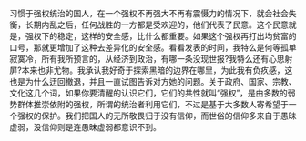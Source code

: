 习惯于强权统治的国人，在一个强权不再强大不再有震慑力的情况下，就会社会失衡，长期内乱之后，任何战胜的一方都是受欢迎的，他们代表了民意。这个民意就是，强权下的稳定，这样的安全感，比什么都重要。如果这个强权再打出均贫富的口号，那就更增加了这种去差异化的安全感。看看发表的时间，我特么是何等孤单寂寞冷，所有我所预言的，从经济到政治，有哪一条没现世报?我特么还有心思射屏?本来也非尤物。我承认我好奇于探索黑暗的边界在哪里，为此我有负疚感，这也是为什么迂回撤退，并且一直试图告诉对方她的问题。关于政府、国家、宗教、文化这几个词，如果你要清醒的认识它们，它们的共性就叫“强权”，是由多数的弱势群体推崇依附的强权，所谓的统治者利用它们，不过是基于大多数人寄希望于一个强权的保护。我们把国人的无所敬畏归于没有信仰，而世俗的信仰多来自于愚昧虚弱，没信仰则是连愚昧虚弱都意识不到。 ​​​​

